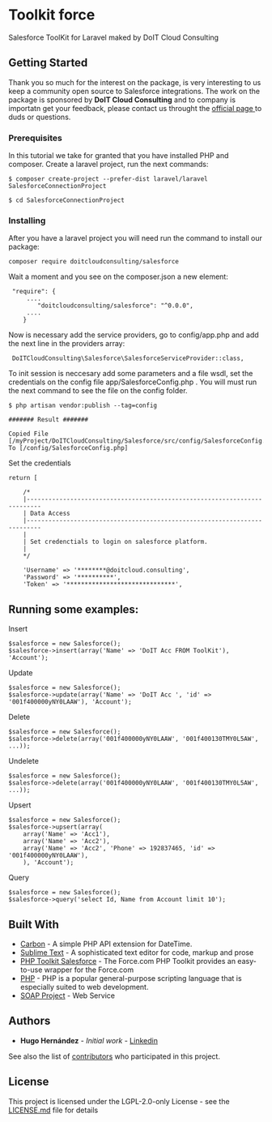 # Toolkit force

Salesforce ToolKit for Laravel maked by DoIT Cloud Consulting

## Getting Started

Thank you so much for the interest on the package, is very interesting to us keep a community open source to Salesforce integrations. The work on the package is sponsored by **DoIT Cloud Consulting** and to company is importatn get your feedback, please contact us throught the [official page ](http://www.doitcloud.consulting/) to duds or questions.

### Prerequisites

In this tutorial we take for granted that you have installed PHP and composer. Create a laravel project, run the next commands:

```
$ composer create-project --prefer-dist laravel/laravel SalesforceConnectionProject
```
```
$ cd SalesforceConnectionProject
```

### Installing

After you have a laravel project you will need run the command to install our package:


```
composer require doitcloudconsulting/salesforce
```

Wait a moment and you see on the composer.json a new element:

```
 "require": {
     ....
        "doitcloudconsulting/salesforce": "^0.0.0",
     ....
    }
```


Now is necessary add the service providers, go to config/app.php and add the next line in the providers array:


```
 DoITCloudConsulting\Salesforce\SalesforceServiceProvider::class,
```

To init session is neccesary add some parameters and a file wsdl, set the credentials on the config file app/SalesforceConfig.php . You will must run the next command to see the file on the config folder.

```
$ php artisan vendor:publish --tag=config

####### Result #######

Copied File [/myProject/DoITCloudConsulting/Salesforce/src/config/SalesforceConfig.php] To [/config/SalesforceConfig.php]

```

Set the credentials

```
return [

	/*
    |--------------------------------------------------------------------------
    | Data Access
    |--------------------------------------------------------------------------
    |
    | Set credenctials to login on salesforce platform.
    | 
    */

	'Username' => '********@doitcloud.consulting',
	'Password' => '**********',
	'Token' => '******************************',

```

## Running some examples:

Insert

```
$salesforce = new Salesforce();
$salesforce->insert(array('Name' => 'DoIT Acc FROM ToolKit'), 'Account');

```

Update

```
$salesforce = new Salesforce();
$salesforce->update(array('Name' => 'DoIT Acc ', 'id' => '001f400000yNY0LAAW'), 'Account');
```

Delete

```
$salesforce = new Salesforce();
$salesforce->delete(array('001f400000yNY0LAAW', '001f400130TMY0L5AW', ...));
```

Undelete

```
$salesforce = new Salesforce();
$salesforce->delete(array('001f400000yNY0LAAW', '001f400130TMY0L5AW', ...));
```

Upsert

```
$salesforce = new Salesforce();
$salesforce->upsert(array(
	array('Name' => 'Acc1'),
	array('Name' => 'Acc2'),
	array('Name' => 'Acc2', 'Phone' => 192837465, 'id' => '001f400000yNY0LAAW'),
	), 'Account');
```

Query

```
$salesforce = new Salesforce();
$salesforce->query('select Id, Name from Account limit 10');
```



<!-- ### Break down into end to end tests

Explain what these tests test and why

```
Give an example
```

### And coding style tests

Explain what these tests test and why

```
Give an example
``` -->

<!-- ## Deployment

Add additional notes about how to deploy this on a live system -->

## Built With

* [Carbon](https://carbon.nesbot.com/docs/) - A simple PHP API extension for DateTime.
* [Sublime Text](https://www.sublimetext.com/) - A sophisticated text editor for
code, markup and prose
* [PHP Toolkit Salesforce](https://developer.salesforce.com/index.php?title=Getting_Started_with_the_Force.com_Toolkit_for_PHP&oldid=51397) - The Force.com PHP Toolkit provides an easy-to-use wrapper for the Force.com 
* [PHP](https://php.net/) - PHP is a popular general-purpose scripting language that is especially suited to web development.
* [SOAP Project](https://www.php.net/manual/es/book.soap.php) - Web Service

<!-- ## Contributing

Please read [CONTRIBUTING.md](https://gist.github.com/PurpleBooth/b24679402957c63ec426) for details on our code of conduct, and the process for submitting pull requests to us. -->
 
## Authors

* **Hugo Hernández** - *Initial work* - [Linkedin](https://www.linkedin.com/in/hugo-hern%C3%A1ndez-65921080/)

See also the list of [contributors](https://github.com/your/project/contributors) who participated in this project.

## License

This project is licensed under the LGPL-2.0-only License - see the [LICENSE.md](LICENSE.md) file for details

<!-- ## Acknowledgments

* Inspiration
* etc -->

